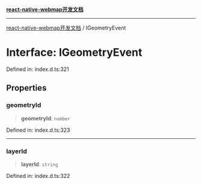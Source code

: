 [**react-native-webmap开发文档**](../README.md)

***

[react-native-webmap开发文档](../globals.md) / IGeometryEvent

# Interface: IGeometryEvent

Defined in: index.d.ts:321

## Properties

### geometryId

> **geometryId**: `number`

Defined in: index.d.ts:323

***

### layerId

> **layerId**: `string`

Defined in: index.d.ts:322
